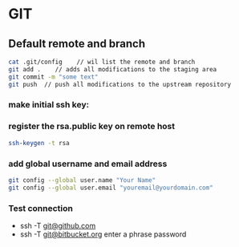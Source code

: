 # GIT

## Default remote and branch

```bash
cat .git/config    // wil list the remote and branch
git add .    // adds all modifications to the staging area
git commit -m "some text"  
git push  // push all modifications to the upstream repository
```

### make initial ssh key:
### register the rsa.public key on remote host
```bash
ssh-keygen -t rsa
```

### add global username and email address
```bash
git config --global user.name "Your Name"
git config --global user.email "youremail@yourdomain.com"
```
### Test connection

- ssh -T [git@github.com](mailto:git@github.com)
- ssh -T [git@bitbucket.org](mailto:git@bitbucket.org)
enter a phrase password